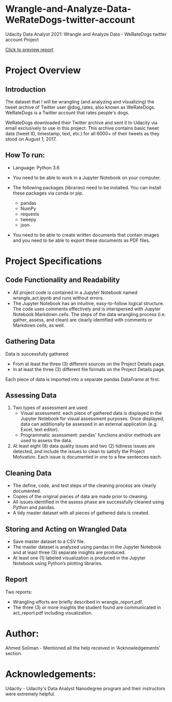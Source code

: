 # Wrangle-and-Analyze-Data-WeRateDogs-twitter-account
Udacity Data Analyst 2021: Wrangle and Analyze Data - WeRateDogs twitter account Project


[Click to preview report](https://github.com/AhmedSoliman10/Wrangle-and-Analyze-Data-WeRateDogs-Twitter-Account/blob/main/act_report.pdf)

# Project Overview
## Introduction
The dataset that I will be wrangling (and analyzing and visualizing) the tweet archive of Twitter user @dog_rates, also known as WeRateDogs. WeRateDogs is a Twitter account that rates people's dogs.

WeRateDogs downloaded their Twitter archive and sent it to Udacity via email exclusively to use in this project. This archive contains basic tweet data (tweet ID, timestamp, text, etc.) for all 6000+ of their tweets as they stood on August 1, 2017. 

## How To run:

- Language: Python 3.6
- You need to be able to work in a Jupyter Notebook on your computer.
- The following packages (libraries) need to be installed. You can install these packages via conda or pip.
  - pandas
  - NumPy
  - requests
  - tweepy
  - json

- You need to be able to create written documents that contain images and you need to be able to export these documents as PDF files. 

# Project Specifications
## Code Functionality and Readability
- All project code is contained in a Jupyter Notebook named wrangle_act.ipynb and runs without errors.
- The Jupyter Notebook has an intuitive, easy-to-follow logical structure. The code uses comments effectively and is interspersed with Jupyter Notebook Markdown cells. The steps of the data wrangling process (i.e. gather, assess, and clean) are clearly identified with comments or Markdown cells, as well.

## Gathering Data
Data is successfully gathered:
- From at least the three (3) different sources on the Project Details page.
- In at least the three (3) different file formats on the Project Details page.

Each piece of data is imported into a separate pandas DataFrame at first.

## Assessing Data
1. Two types of assessment are used:
   - Visual assessment: each piece of gathered data is displayed in the Jupyter Notebook for visual assessment purposes. Once displayed, data can additionally be assessed in an external application (e.g. Excel, text editor).
   - Programmatic assessment: pandas' functions and/or methods are used to assess the data.
2. At least eight (8) data quality issues and two (2) tidiness issues are detected, and include the issues to clean to satisfy the Project Motivation. Each issue is documented in one to a few sentences each.

## Cleaning Data
- The define, code, and test steps of the cleaning process are clearly documented.
- Copies of the original pieces of data are made prior to cleaning.
- All issues identified in the assess phase are successfully cleaned using Python and pandas.
- A tidy master dataset with all pieces of gathered data is created.

## Storing and Acting on Wrangled Data
- Save master dataset to a CSV file.
- The master dataset is analyzed using pandas in the Jupyter Notebook and at least three (3) separate insights are produced.
- At least one (1) labeled visualization is produced in the Jupyter Notebook using Python’s plotting libraries.

## Report
Two reports:
- Wrangling efforts are briefly described in wrangle_report.pdf.
- The three (3) or more insights the student found are communicated in act_report.pdf including visualization.

# Author:
Ahmed Soliman - Mentioned all the help received in 'Acknowledgements' section.

# Acknowledgements:
Udacity - Udacity's Data Analyst Nanodegree program and their instructors were extremely helpful.

